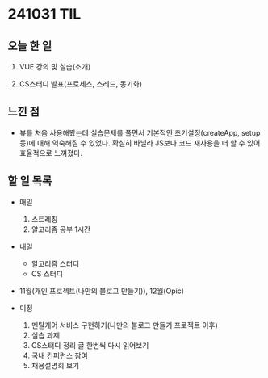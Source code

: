 # 241031 TIL

## 오늘 한 일
1. VUE 강의 및 실습(소개)

2. CS스터디 발표(프로세스, 스레드, 동기화)

## 느낀 점
  - 뷰를 처음 사용해봤는데 실습문제를 풀면서 기본적인 초기설정(createApp, setup 등)에 대해 익숙해질 수 있었다. 확실히 바닐라 JS보다 코드 재사용을 더 할 수 있어 효율적으로 느껴졌다.

## 할 일 목록
  - 매일
    1. 스트레칭
    2. 알고리즘 공부 1시간

  - 내일
    - 알고리즘 스터디
    - CS 스터디
  
  - 11월(개인 프로젝트(나만의 블로그 만들기)), 12월(Opic)

  - 미정
    1. 멘탈케어 서비스 구현하기(나만의 블로그 만들기 프로젝트 이후)
    2. 실습 과제
    3. CS스터디 정리 글 한번씩 다시 읽어보기
    4. 국내 컨퍼런스 참여
    5. 채용설명회 보기